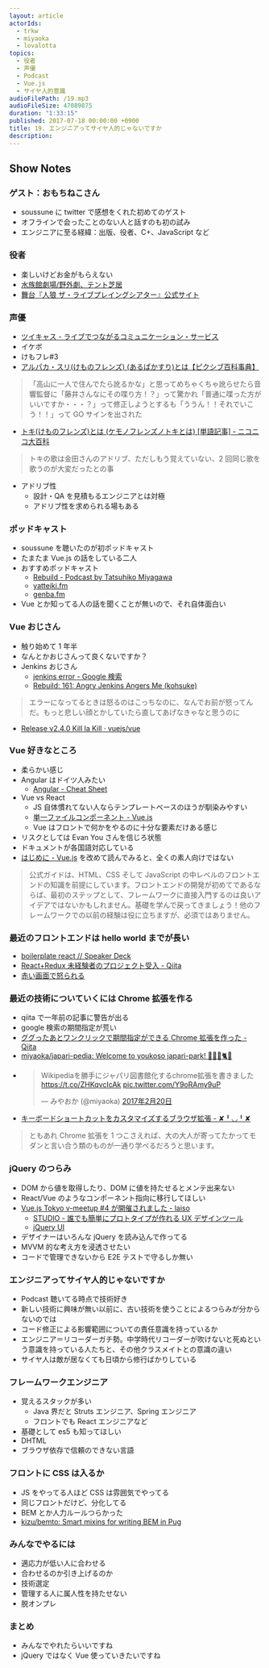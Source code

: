 ```yaml
---
layout: article
actorIds:
  - trkw
  - miyaoka
  - lovalotta
topics:
  - 役者
  - 声優
  - Podcast
  - Vue.js
  - サイヤ人的意識
audioFilePath: /19.mp3
audioFileSize: 47089875
duration: "1:33:15"
published: 2017-07-18 00:00:00 +0900
title: 19. エンジニアってサイヤ人的じゃないですか
description:
---
```


## Show Notes

### ゲスト：おもちねこさん

* soussune に twitter で感想をくれた初めてのゲスト
* オフラインで会ったことのない人と話すのも初の試み
* エンジニアに至る経緯：出版、役者、C+、JavaScript など

### 役者

* 楽しいけどお金がもらえない
* [水族館劇場/野外劇、テント芝居](http://www.suizokukangekijou.com/)
* [舞台『人狼 ザ・ライブプレイングシアター』公式サイト](http://7th-castle.com/jinrou/)

### 声優

* [ツイキャス - ライブでつながるコミュニケーション・サービス](http://twitcasting.tv/)
* イケボ
* けもフレ#3
* [アルパカ・スリ(けものフレンズ) (あるぱかすり)とは【ピクシブ百科事典】](https://dic.pixiv.net/a/%E3%82%A2%E3%83%AB%E3%83%91%E3%82%AB%E3%83%BB%E3%82%B9%E3%83%AA%28%E3%81%91%E3%82%82%E3%81%AE%E3%83%95%E3%83%AC%E3%83%B3%E3%82%BA%29)

> 「高山に一人で住んでたら訛るかな」と思ってめちゃくちゃ訛らせたら音響監督に「藤井さんなにその喋り方！？」って驚かれ「普通に喋った方がいいですか・・・？」って修正しようとするも「ううん！！それでいこう！！」って GO サインを出された

* [トキ(けものフレンズ)とは (ケモノフレンズノトキとは) [単語記事] - ニコニコ大百科](http://dic.nicovideo.jp/a/%E3%83%88%E3%82%AD%28%E3%81%91%E3%82%82%E3%81%AE%E3%83%95%E3%83%AC%E3%83%B3%E3%82%BA%29)

> トキの歌は金田さんのアドリブ、ただしもう覚えていない、2 回同じ歌を歌うのが大変だったとの事

* アドリブ性
  * 設計・QA を見積もるエンジニアとは対極
  * アドリブ性を求められる場もある

### ポッドキャスト

* soussune を聴いたのが初ポッドキャスト
* たまたま Vue.js の話をしている二人
* おすすめポッドキャスト
  * [Rebuild - Podcast by Tatsuhiko Miyagawa](https://rebuild.fm/)
  * [yatteiki.fm](https://yatteiki.fm/)
  * [genba.fm](https://genba.fm/)
* Vue とか知ってる人の話を聞くことが無いので、それ自体面白い

### Vue おじさん

* 触り始めて 1 年半
* なんとかおじさんって良くないですか？
* Jenkins おじさん
  * [jenkins error - Google 検索](https://www.google.co.jp/search?q=jenkins+error&tbm=isch)
  * [Rebuild: 161: Angry Jenkins Angers Me (kohsuke)](https://rebuild.fm/161/)

> エラーになってるときは怒るのはこっちなのに、なんでお前が怒ってんだ。もっと悲しい顔とかしていたら直してあげなきゃなと思うのに

* [Release v2.4.0 Kill la Kill · vuejs/vue](https://github.com/vuejs/vue/releases/tag/v2.4.0)

### Vue 好きなところ

* 柔らかい感じ
* Angular はドイツ人みたい
  * [Angular - Cheat Sheet](https://angular.io/guide/cheatsheet)
* Vue vs React
  * JS 自体慣れてない人ならテンプレートベースのほうが馴染みやすい
  * [単一ファイルコンポーネント - Vue.js](https://jp.vuejs.org/v2/guide/single-file-components.html)
  * Vue はフロントで何かをやるのに十分な要素だけある感じ
* リスクとしては Evan You さんを信じろ状態
* ドキュメントが各国語対応している
* [はじめに - Vue.js](https://jp.vuejs.org/v2/guide/index.html) を改めて読んでみると、全くの素人向けではない

> 公式ガイドは、HTML、CSS そして JavaScript の中レベルのフロントエンドの知識を前提にしています。フロントエンドの開発が初めてであるならば、最初のステップとして、フレームワークに直接入門するのは良いアイデアではないかもしれません。基礎を学んで戻ってきましょう！他のフレームワークでの以前の経験は役に立ちますが、必須ではありません。

### 最近のフロントエンドは hello world までが長い

* [boilerplate react // Speaker Deck](https://speakerdeck.com/ne_sachirou/boilerplate-react)
* [React+Redux 未経験者のプロジェクト受入 - Qiita](http://qiita.com/nabepon/items/22ec2f486f9543b0dd52)
* [赤い画面で怒られる](https://github.com/commissure/redbox-react/blob/master/README.md)

### 最近の技術についていくには Chrome 拡張を作る

* qiita で一年前の記事に警告が出る
* google 検索の期間指定が荒い
* [ググったあとワンクリックで期間指定ができる Chrome 拡張を作った - Qiita](http://qiita.com/ktrysmt/items/87370a3ef4b5234e6e09)
* [miyaoka/japari-pedia: Welcome to youkoso japari-park! 🌴💥🚕🐈😧](https://github.com/miyaoka/japari-pedia)
* <blockquote class="twitter-tweet" data-lang="ja"><p lang="ja" dir="ltr">Wikipediaを勝手にジャパリ図書館化するchrome拡張を書きました <a href="https://t.co/ZHKqvcIcAk">https://t.co/ZHKqvcIcAk</a> <a href="https://t.co/Y9oRAmy9uP">pic.twitter.com/Y9oRAmy9uP</a></p>&mdash; みやおか (@miyaoka) <a href="https://twitter.com/miyaoka/status/833650455947341824">2017年2月20日</a></blockquote>
* [キーボードショートカットをカスタマイズするブラウザ拡張 - ✘╹◡╹✘](http://r7kamura.hatenablog.com/entry/2016/11/10/090029)

> ともあれ Chrome 拡張を 1 つこさえれば、大の大人が寄ってたかってモダンと言い合う類のものが一通り学べるだろうと思います。

### jQuery のつらみ

* DOM から値を取得したり、DOM に値を持たせるとメンテ出来ない
* React/Vue のようなコンポーネント指向に移行してほしい
* [Vue.js Tokyo v-meetup #4 が開催されました - laiso](http://blog.lai.so/entry/2017/07/08/Vue_js_Tokyo_v-meetup_%234_%E3%81%8C%E9%96%8B%E5%82%AC%E3%81%95%E3%82%8C%E3%81%BE%E3%81%97%E3%81%9F)
  * [STUDIO - 誰でも簡単にプロトタイプが作れる UX デザインツール](https://ohako.studio/ja)
  * [jQuery UI](https://jqueryui.com/)
* デザイナーはいろんな jQuery を読み込んで作ってる
* MVVM 的な考え方を浸透させたい
* コードで管理できないから E2E テストで守るしか無い

### エンジニアってサイヤ人的じゃないですか

* Podcast 聴いてる時点で技術好き
* 新しい技術に興味が無い以前に、古い技術を使うことによるつらみが分からないのでは
* コード修正による影響範囲についての責任意識を持っているか
* エンジニア＝リコーダーガチ勢。中学時代リコーダーが吹けないと死ぬという意識を持っている人たちと、その他クラスメイトとの意識の違い
* サイヤ人は敵が居なくても日頃から修行ばかりしている

### フレームワークエンジニア

* 覚えるスタックが多い
  * Java 界だと Struts エンジニア、Spring エンジニア
  * フロントでも React エンジニアなど
* 基礎として es5 も知ってほしい
* DHTML
* ブラウザ依存で信頼のできない言語

### フロントに CSS は入るか

* JS をやってる人ほど CSS は雰囲気でやってる
* 同じフロントだけど、分化してる
* BEM とか人力ルールつらかった
* [kizu/bemto: Smart mixins for writing BEM in Pug](https://github.com/kizu/bemto)

### みんなでやるには

* 適応力が低い人に合わせる
* 合わせるのか引き上げるのか
* 技術選定
* 管理する人に属人性を持たせない
* 脱オンプレ

### まとめ

* みんなでやれたらいいですね
* jQuery ではなく Vue 使っていきたいですね
